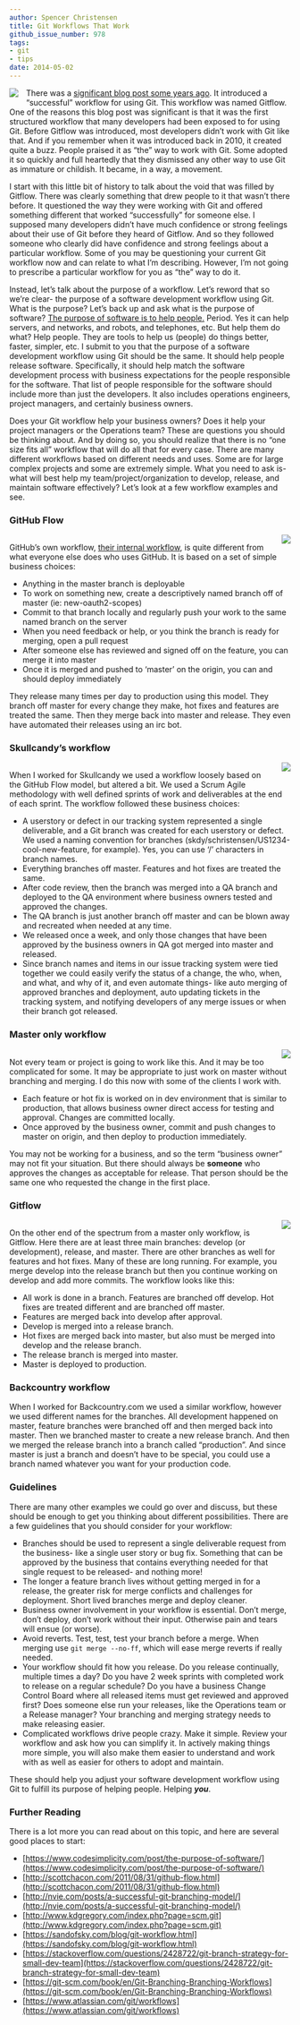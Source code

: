 ```yaml
---
author: Spencer Christensen
title: Git Workflows That Work
github_issue_number: 978
tags:
- git
- tips
date: 2014-05-02
---
```




<div class="separator" style="clear: both; text-align: center;"><a href="/blog/2014/05/git-workflows-that-work/image-0-big.png" imageanchor="1" style="clear: left; float: left; margin-bottom: 1em; margin-right: 1em;"><img border="0" src="/blog/2014/05/git-workflows-that-work/image-0.png"/></a></div>

There was a [significant blog post some years ago](http://nvie.com/posts/a-successful-git-branching-model/).  It introduced a “successful” workflow for using Git.  This workflow was named Gitflow.  One of the reasons this blog post was significant is that it was the first structured workflow that many developers had been exposed to for using Git.  Before Gitflow was introduced, most developers didn’t work with Git like that.  And if you remember when it was introduced back in 2010, it created quite a buzz.  People praised it as “the” way to work with Git.  Some adopted it so quickly and full heartedly that they dismissed any other way to use Git as immature or childish.  It became, in a way, a movement.

I start with this little bit of history to talk about the void that was filled by Gitflow.  There was clearly something that drew people to it that wasn’t there before.  It questioned the way they were working with Git and offered something different that worked “successfully” for someone else.  I supposed many developers didn’t have much confidence or strong feelings about their use of Git before they heard of Gitflow.  And so they followed someone who clearly did have confidence and strong feelings about a particular workflow.  Some of you may be questioning your current Git workflow now and can relate to what I’m describing.  However, I’m not going to prescribe a particular workflow for you as “the” way to do it.

Instead, let’s talk about the purpose of a workflow.  Let’s reword that so we’re clear- the purpose of a software development workflow using Git.  What is the purpose?  Let’s back up and ask what is the purpose of software?  [The purpose of software is to help people.](https://www.codesimplicity.com/post/the-purpose-of-software/)  Period.  Yes it can help servers, and networks, and robots, and telephones, etc.  But help them do what?  Help people.  They are tools to help us (people) do things better, faster, simpler, etc.  I submit to you that the purpose of a software development workflow using Git should be the same.  It should help people release software.  Specifically, it should help match the software development process with business expectations for the people responsible for the software.  That list of people responsible for the software should include more than just the developers.  It also includes operations engineers, project managers, and certainly business owners.

Does your Git workflow help your business owners?  Does it help your project managers or the Operations team?  These are questions you should be thinking about.  And by doing so, you should realize that there is no “one size fits all” workflow that will do all that for every case.  There are many different workflows based on different needs and uses.  Some are for large complex projects and some are extremely simple.  What you need to ask is- what will best help my team/project/organization to develop, release, and maintain software effectively?  Let’s look at a few workflow examples and see.

### GitHub Flow

 

<div class="separator" style="clear: both; text-align: center;"><a href="/blog/2014/05/git-workflows-that-work/image-1-big.jpeg" imageanchor="1" style="clear: right; float: right; margin-bottom: 1em; margin-left: 1em;"><img border="0" src="/blog/2014/05/git-workflows-that-work/image-1.jpeg"/></a></div>

 

GitHub’s own workflow, [their internal workflow](http://scottchacon.com/2011/08/31/github-flow.html), is quite different from what everyone else does who uses GitHub.  It is based on a set of simple business choices:

- Anything in the master branch is deployable
- To work on something new, create a descriptively named branch off of master (ie: new-oauth2-scopes)
- Commit to that branch locally and regularly push your work to the same named branch on the server
- When you need feedback or help, or you think the branch is ready for merging, open a pull request
- After someone else has reviewed and signed off on the feature, you can merge it into master
- Once it is merged and pushed to ‘master’ on the origin, you can and should deploy immediately

They release many times per day to production using this model.  They branch off master for every change they make, hot fixes and features are treated the same.  Then they merge back into master and release.  They even have automated their releases using an irc bot.

### Skullcandy’s workflow

<div class="separator" style="clear: both; text-align: center;"><a href="http://1.bp.blogspot.com/-AX-_EhIL6v0/U2Po8uyGNcI/AAAAAAAAAUo/5EYh2pZhwd8/s1600/git_workflow_skullcandy+(1).jpg" imageanchor="1" style="clear: right; float: right; margin-bottom: 1em; margin-left: 1em;"><img border="0" src="/blog/2014/05/git-workflows-that-work/image-2.jpeg"/></a></div>

When I worked for Skullcandy we used a workflow loosely based on the GitHub Flow model, but altered a bit.  We used a Scrum Agile methodology with well defined sprints of work and deliverables at the end of each sprint.  The workflow followed these business choices:

- A userstory or defect in our tracking system represented a single deliverable, and a Git branch was created for each userstory or defect.  We used a naming convention for branches (skdy/schristensen/US1234-cool-new-feature, for example).  Yes, you can use ‘/’ characters in branch names.
- Everything branches off master.  Features and hot fixes are treated the same.
- After code review, then the branch was merged into a QA branch and deployed to the QA environment where business owners tested and approved the changes.
- The QA branch is just another branch off master and can be blown away and recreated when needed at any time.
- We released once a week, and only those changes that have been approved by the business owners in QA got merged into master and released.
- Since branch names and items in our issue tracking system were tied together we could easily verify the status of a change, the who, when, and what, and why of it, and even automate things- like auto merging of approved branches and deployment, auto updating tickets in the tracking system, and notifying developers of any merge issues or when their branch got released.

 

### Master only workflow

<div class="separator" style="clear: both; text-align: center;"><a href="/blog/2014/05/git-workflows-that-work/image-3-big.jpeg" imageanchor="1" style="clear: right; float: right; margin-bottom: 1em; margin-left: 1em;"><img border="0" src="/blog/2014/05/git-workflows-that-work/image-3.jpeg"/></a></div>

Not every team or project is going to work like this.  And it may be too complicated for some.  It may be appropriate to just work on master without branching and merging.  I do this now with some of the clients I work with.

- Each feature or hot fix is worked on in dev environment that is similar to production, that allows business owner direct access for testing and approval.  Changes are committed locally.
- Once approved by the business owner, commit and push changes to master on origin, and then deploy to production immediately.

You may not be working for a business, and so the term “business owner” may not fit your 
situation.  But there should always be **someone** who approves the changes as acceptable for release.  That person should be the same one who requested the change in the first place.

### Gitflow

<div class="separator" style="clear: both; text-align: center;"><a href="/blog/2014/05/git-workflows-that-work/image-4-big.jpeg" imageanchor="1" style="clear: right; float: right; margin-bottom: 1em; margin-left: 1em;"><img border="0" src="/blog/2014/05/git-workflows-that-work/image-4.jpeg"/></a></div>

 

On the other end of the spectrum from a master only workflow, is Gitflow.  Here there are at least three main branches: develop (or development), release, and master.  There are other branches as well for features and hot fixes.  Many of these are long running.  For example, you merge develop into the release branch but then you continue working on develop and add more commits.  The workflow looks like this:

- All work is done in a branch.  Features are branched off develop.  Hot fixes are treated different and are branched off master.
- Features are merged back into develop after approval.
- Develop is merged into a release branch.
- Hot fixes are merged back into master, but also must be merged into develop and the release branch.
- The release branch is merged into master.
- Master is deployed to production.

### Backcountry workflow

When I worked for Backcountry.com we used a similar workflow, however we used different names for the branches.  All development happened on master, feature branches were branched off and then merged back into master.  Then we branched master to create a new release branch.  And then we merged the release branch into a branch called “production”.  And since master is just a branch and doesn’t have to be special, you could use a branch named whatever you want for your production code.

### Guidelines

There are many other examples we could go over and discuss, but these should be enough to get you thinking about different possibilities.  There are a few guidelines that you should consider for your workflow:

- Branches should be used to represent a single deliverable request from the business- like a single user story or bug fix.  Something that can be approved by the business that contains everything needed for that single request to be released- and nothing more!
- The longer a feature branch lives without getting merged in for a release, the greater risk for merge conflicts and challenges for deployment.  Short lived branches merge and deploy cleaner.
- Business owner involvement in your workflow is essential.  Don’t merge, don’t deploy, don’t work without their input.  Otherwise pain and tears will ensue (or worse).
- Avoid reverts.  Test, test, test your branch before a merge.  When merging use `git merge --no-ff`, which will ease merge reverts if really needed.
- Your workflow should fit how you release.  Do you release continually, multiple times a day?  Do you have 2 week sprints with completed work to release on a regular schedule?  Do you have a business Change Control Board where all released items must get reviewed and approved first?  Does someone else run your releases, like the Operations team or a Release manager?  Your branching and merging strategy needs to make releasing easier.
- Complicated workflows drive people crazy.  Make it simple.  Review your workflow and ask how you can simplify it.  In actively making things more simple, you will also make them easier to understand and work with as well as easier for others to adopt and maintain.

These should help you adjust your software development workflow using Git to fulfill its purpose of helping people.  Helping ***you***.

### Further Reading

There is a lot more you can read about on this topic, and here are several good places to start:

- [https://www.codesimplicity.com/post/the-purpose-of-software/](https://www.codesimplicity.com/post/the-purpose-of-software/)
- [http://scottchacon.com/2011/08/31/github-flow.html](http://scottchacon.com/2011/08/31/github-flow.html)
- [http://nvie.com/posts/a-successful-git-branching-model/](http://nvie.com/posts/a-successful-git-branching-model/)
- [http://www.kdgregory.com/index.php?page=scm.git](http://www.kdgregory.com/index.php?page=scm.git)
- [https://sandofsky.com/blog/git-workflow.html](https://sandofsky.com/blog/git-workflow.html)
- [https://stackoverflow.com/questions/2428722/git-branch-strategy-for-small-dev-team](https://stackoverflow.com/questions/2428722/git-branch-strategy-for-small-dev-team)
- [https://git-scm.com/book/en/Git-Branching-Branching-Workflows](https://git-scm.com/book/en/Git-Branching-Branching-Workflows)
- [https://www.atlassian.com/git/workflows](https://www.atlassian.com/git/workflows)


